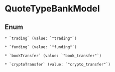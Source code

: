 
# QuoteTypeBankModel

## Enum


    * `trading` (value: `"trading"`)

    * `funding` (value: `"funding"`)

    * `bookTransfer` (value: `"book_transfer"`)

    * `cryptoTransfer` (value: `"crypto_transfer"`)



